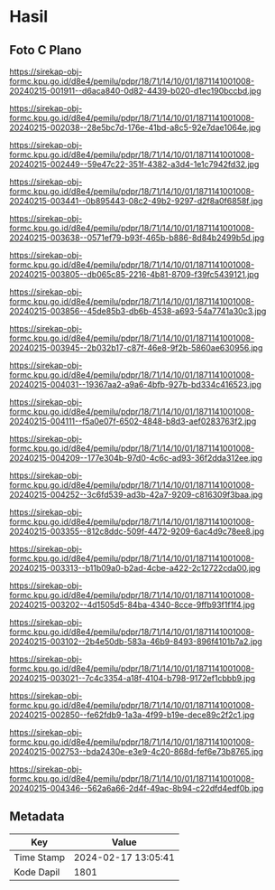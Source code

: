 # Hasil

## Foto C Plano

https://sirekap-obj-formc.kpu.go.id/d8e4/pemilu/pdpr/18/71/14/10/01/1871141001008-20240215-001911--d6aca840-0d82-4439-b020-d1ec190bccbd.jpg

https://sirekap-obj-formc.kpu.go.id/d8e4/pemilu/pdpr/18/71/14/10/01/1871141001008-20240215-002038--28e5bc7d-176e-41bd-a8c5-92e7dae1064e.jpg

https://sirekap-obj-formc.kpu.go.id/d8e4/pemilu/pdpr/18/71/14/10/01/1871141001008-20240215-002449--59e47c22-351f-4382-a3d4-1e1c7942fd32.jpg

https://sirekap-obj-formc.kpu.go.id/d8e4/pemilu/pdpr/18/71/14/10/01/1871141001008-20240215-003441--0b895443-08c2-49b2-9297-d2f8a0f6858f.jpg

https://sirekap-obj-formc.kpu.go.id/d8e4/pemilu/pdpr/18/71/14/10/01/1871141001008-20240215-003638--0571ef79-b93f-465b-b886-8d84b2499b5d.jpg

https://sirekap-obj-formc.kpu.go.id/d8e4/pemilu/pdpr/18/71/14/10/01/1871141001008-20240215-003805--db065c85-2216-4b81-8709-f39fc5439121.jpg

https://sirekap-obj-formc.kpu.go.id/d8e4/pemilu/pdpr/18/71/14/10/01/1871141001008-20240215-003856--45de85b3-db6b-4538-a693-54a7741a30c3.jpg

https://sirekap-obj-formc.kpu.go.id/d8e4/pemilu/pdpr/18/71/14/10/01/1871141001008-20240215-003945--2b032b17-c87f-46e8-9f2b-5860ae630956.jpg

https://sirekap-obj-formc.kpu.go.id/d8e4/pemilu/pdpr/18/71/14/10/01/1871141001008-20240215-004031--19367aa2-a9a6-4bfb-927b-bd334c416523.jpg

https://sirekap-obj-formc.kpu.go.id/d8e4/pemilu/pdpr/18/71/14/10/01/1871141001008-20240215-004111--f5a0e07f-6502-4848-b8d3-aef0283763f2.jpg

https://sirekap-obj-formc.kpu.go.id/d8e4/pemilu/pdpr/18/71/14/10/01/1871141001008-20240215-004209--177e304b-97d0-4c6c-ad93-36f2dda312ee.jpg

https://sirekap-obj-formc.kpu.go.id/d8e4/pemilu/pdpr/18/71/14/10/01/1871141001008-20240215-004252--3c6fd539-ad3b-42a7-9209-c816309f3baa.jpg

https://sirekap-obj-formc.kpu.go.id/d8e4/pemilu/pdpr/18/71/14/10/01/1871141001008-20240215-003355--812c8ddc-509f-4472-9209-6ac4d9c78ee8.jpg

https://sirekap-obj-formc.kpu.go.id/d8e4/pemilu/pdpr/18/71/14/10/01/1871141001008-20240215-003313--b11b09a0-b2ad-4cbe-a422-2c12722cda00.jpg

https://sirekap-obj-formc.kpu.go.id/d8e4/pemilu/pdpr/18/71/14/10/01/1871141001008-20240215-003202--4d1505d5-84ba-4340-8cce-9ffb93f1f1f4.jpg

https://sirekap-obj-formc.kpu.go.id/d8e4/pemilu/pdpr/18/71/14/10/01/1871141001008-20240215-003102--2b4e50db-583a-46b9-8493-896f4101b7a2.jpg

https://sirekap-obj-formc.kpu.go.id/d8e4/pemilu/pdpr/18/71/14/10/01/1871141001008-20240215-003021--7c4c3354-a18f-4104-b798-9172ef1cbbb9.jpg

https://sirekap-obj-formc.kpu.go.id/d8e4/pemilu/pdpr/18/71/14/10/01/1871141001008-20240215-002850--fe62fdb9-1a3a-4f99-b19e-dece89c2f2c1.jpg

https://sirekap-obj-formc.kpu.go.id/d8e4/pemilu/pdpr/18/71/14/10/01/1871141001008-20240215-002753--bda2430e-e3e9-4c20-868d-fef6e73b8765.jpg

https://sirekap-obj-formc.kpu.go.id/d8e4/pemilu/pdpr/18/71/14/10/01/1871141001008-20240215-004346--562a6a66-2d4f-49ac-8b94-c22dfd4edf0b.jpg


## Metadata

| Key        | Value               |
| ---------- | ------------------- |
| Time Stamp | 2024-02-17 13:05:41 |
| Kode Dapil | 1801                |



